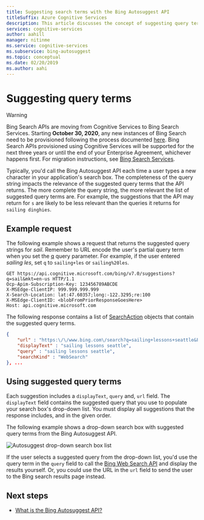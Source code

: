 ```yaml
---
title: Suggesting search terms with the Bing Autosuggest API
titleSuffix: Azure Cognitive Services
description: This article discusses the concept of suggesting query terms using the Bing Autosuggest API and the impact of query length on relevance.
services: cognitive-services
author: aahill
manager: nitinme
ms.service: cognitive-services
ms.subservice: bing-autosuggest
ms.topic: conceptual
ms.date: 02/20/2019
ms.author: aahi
---
```


# Suggesting query terms

> [!WARNING]
> Bing Search APIs are moving from Cognitive Services to Bing Search Services. Starting **October 30, 2020**, any new instances of Bing Search need to be provisioned following the process documented [here](https://aka.ms/cogsvcs/bingmove).
> Bing Search APIs provisioned using Cognitive Services will be supported for the next three years or until the end of your Enterprise Agreement, whichever happens first.
> For migration instructions, see [Bing Search Services](https://aka.ms/cogsvcs/bingmigration).

Typically, you'd call the Bing Autosuggest API each time a user types a new character in your application's search box. The completeness of the query string impacts the relevance of the suggested query terms that the API returns. The more complete the query string, the more relevant the list of suggested query terms are. For example, the suggestions that the API may return for `s` are likely to be less relevant than the queries it returns for `sailing dinghies`.

## Example request

The following example shows a request that returns the suggested query strings for *sail*. Remember to URL encode the user's partial query term when you set the [q](https://docs.microsoft.com/rest/api/cognitiveservices-bingsearch/bing-autosuggest-api-v7-reference#query) query parameter. For example, if the user entered *sailing les*, set `q` to `sailing+les` or `sailing%20les`.

```http
GET https://api.cognitive.microsoft.com/bing/v7.0/suggestions?q=sail&mkt=en-us HTTP/1.1
Ocp-Apim-Subscription-Key: 123456789ABCDE
X-MSEdge-ClientIP: 999.999.999.999
X-Search-Location: lat:47.60357;long:-122.3295;re:100
X-MSEdge-ClientID: <blobFromPriorResponseGoesHere>
Host: api.cognitive.microsoft.com
```

The following response contains a list of [SearchAction](https://docs.microsoft.com/rest/api/cognitiveservices-bingsearch/bing-autosuggest-api-v7-reference#searchaction) objects that contain the suggested query terms.

```json
{
    "url" : "https:\/\/www.bing.com\/search?q=sailing+lessons+seattle&FORM=USBAPI",
    "displayText" : "sailing lessons seattle",
    "query" : "sailing lessons seattle",
    "searchKind" : "WebSearch"
}, ...
```

## Using suggested query terms

Each suggestion includes a `displayText`, `query` and, `url` field. The `displayText` field contains the suggested query that you use to populate your search box's drop-down list. You must display all suggestions that the response includes, and in the given order.

The following example shows a drop-down search box with suggested query terms from the Bing Autosuggest API.

![Autosuggest drop-down search box list](../media/cognitive-services-bing-autosuggest-api/bing-autosuggest-drop-down-list.PNG)

If the user selects a suggested query from the drop-down list, you'd use the query term in the `query` field to call the [Bing Web Search API](../../bing-web-search/search-the-web.md) and display the results yourself. Or, you could use the URL in the `url` field to send the user to the Bing search results page instead.

## Next steps

* [What is the Bing Autosuggest API?](../get-suggested-search-terms.md)